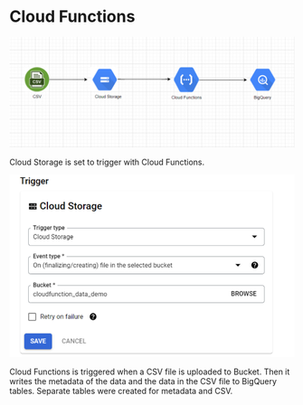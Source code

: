 # Cloud Functions
<img src = "img/project_arc.png">

<p>Cloud Storage is set to trigger with Cloud Functions.</p>

<img src = "img/resim1.png">
<p>Cloud Functions is triggered when a CSV file is uploaded to Bucket. Then it writes the metadata of the data and the data in the CSV file to BigQuery tables. Separate tables were created for metadata and CSV.</p>